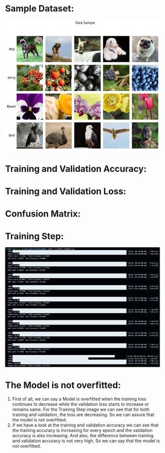 # Sample Dataset:
![Sample Dataset](../images/dataset.png)
# Training and Validation Accuracy:

# Training and Validation Loss:

# Confusion Matrix:

# Training Step:
![Training Step](../images/Training_Step.png)
# The Model is not overfitted:
1.	First of all, we can say a Model is overfitted when the training loss continues to decrease while the validation loss starts to increase or remains same. For the Training Step image we can see that for both training and validation, the loss are decreasing. So we can assure that the model is not overfitted.
2.	If we have a look at the training and validation accuracy we can see that the training accuracy is increasing for every epoch and the validation accuracy is also increasing. And also, the difference between training and validation accuracy is not very high. So we can say that the model is not overfitted.
